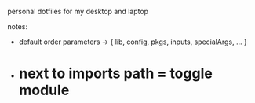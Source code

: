 personal dotfiles for my desktop and laptop

notes:
- default order parameters -> { lib, config, pkgs, inputs, specialArgs, ... }
- # next to imports path = toggle module